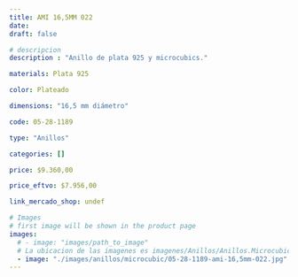 ```yaml
---
title: AMI 16,5MM 022
date: 
draft: false

# descripcion
description : "Anillo de plata 925 y microcubics."

materials: Plata 925

color: Plateado

dimensions: "16,5 mm diámetro"

code: 05-28-1189

type: "Anillos"

categories: []

price: $9.360,00

price_eftvo: $7.956,00

link_mercado_shop: undef

# Images
# first image will be shown in the product page
images:
  # - image: "images/path_to_image"
  # La ubicacion de las imagenes es imagenes/Anillos/Anillos.Microcubic/05-28-1189-ami-16,5mm-022
  - image: "./images/anillos/microcubic/05-28-1189-ami-16,5mm-022.jpg"
---
```

